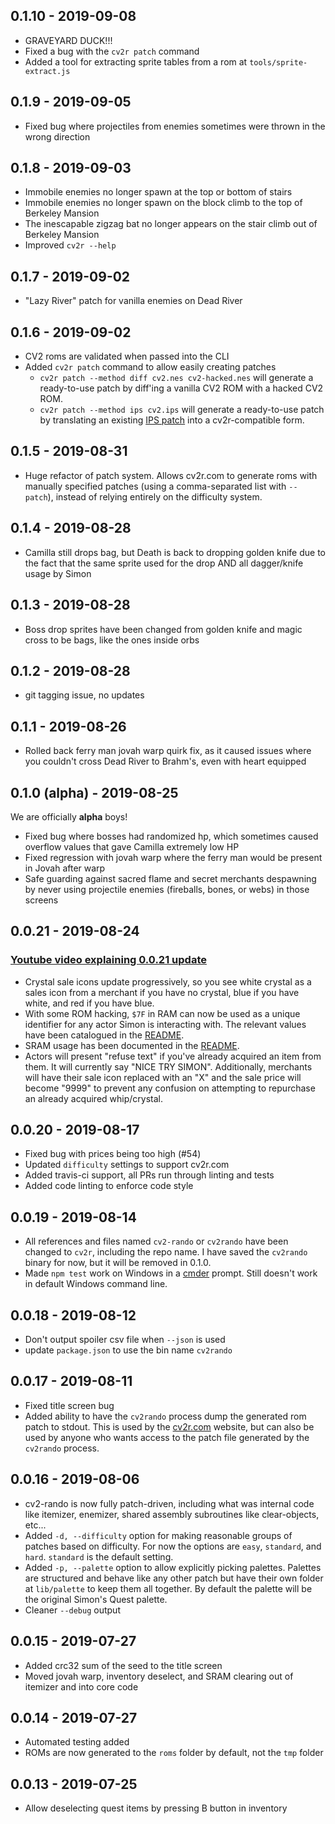 ## 0.1.10 - 2019-09-08

* GRAVEYARD DUCK!!!
* Fixed a bug with the `cv2r patch` command
* Added a tool for extracting sprite tables from a rom at `tools/sprite-extract.js`

## 0.1.9 - 2019-09-05

* Fixed bug where projectiles from enemies sometimes were thrown in the wrong direction

## 0.1.8 - 2019-09-03

* Immobile enemies no longer spawn at the top or bottom of stairs
* Immobile enemies no longer spawn on the block climb to the top of Berkeley Mansion
* The inescapable zigzag bat no longer appears on the stair climb out of Berkeley Mansion
* Improved `cv2r --help`

## 0.1.7 - 2019-09-02

* "Lazy River" patch for vanilla enemies on Dead River

## 0.1.6 - 2019-09-02

* CV2 roms are validated when passed into the CLI
* Added `cv2r patch` command to allow easily creating patches
  * `cv2r patch --method diff cv2.nes cv2-hacked.nes` will generate a ready-to-use patch by diff'ing a vanilla CV2 ROM with a hacked CV2 ROM.
  * `cv2r patch --method ips cv2.ips` will generate a ready-to-use patch by translating an existing [IPS patch](http://fileformats.archiveteam.org/wiki/IPS_(binary_patch_format)) into a cv2r-compatible form.

## 0.1.5 - 2019-08-31

* Huge refactor of patch system. Allows cv2r.com to generate roms with manually specified patches (using a comma-separated list with `--patch`), instead of relying entirely on the difficulty system.

## 0.1.4 - 2019-08-28

* Camilla still drops bag, but Death is back to dropping golden knife due to the fact that the same sprite used for the drop AND all dagger/knife usage by Simon

## 0.1.3 - 2019-08-28

* Boss drop sprites have been changed from golden knife and magic cross to be bags, like the ones inside orbs

## 0.1.2 - 2019-08-28

* git tagging issue, no updates

## 0.1.1 - 2019-08-26

* Rolled back ferry man jovah warp quirk fix, as it caused issues where you couldn't cross Dead River to Brahm's, even with heart equipped

## 0.1.0 (alpha) - 2019-08-25

We are officially **alpha** boys!

* Fixed bug where bosses had randomized hp, which sometimes caused overflow values that gave Camilla extremely low HP
* Fixed regression with jovah warp where the ferry man would be present in Jovah after warp
* Safe guarding against sacred flame and secret merchants despawning by never using projectile enemies (fireballs, bones, or webs) in those screens

## 0.0.21 - 2019-08-24

### [Youtube video explaining 0.0.21 update](https://www.youtube.com/watch?v=FI9WD07OFjM)

* Crystal sale icons update progressively, so you see white crystal as a sales icon from a merchant if you have no crystal, blue if you have white, and red if you have blue.
* With some ROM hacking, `$7F` in RAM can now be used as a unique identifier for any actor Simon is interacting with. The relevant values have been catalogued in the [README](https://github.com/BloodSweatAndCode/cv2r#code-locations-for-all-actors-that-can-hold-items).
* SRAM usage has been documented in the [README](https://github.com/BloodSweatAndCode/cv2r#sram-usage).
* Actors will present "refuse text" if you've already acquired an item from them. It will currently say "NICE TRY SIMON". Additionally, merchants will have their sale icon replaced with an "X" and the sale price will become "9999" to prevent any confusion on attempting to repurchase an already acquired whip/crystal.

## 0.0.20 - 2019-08-17

* Fixed bug with prices being too high (#54)
* Updated `difficulty` settings to support cv2r.com
* Added travis-ci support, all PRs run through linting and tests
* Added code linting to enforce code style

## 0.0.19 - 2019-08-14

* All references and files named `cv2-rando` or `cv2rando` have been changed to `cv2r`, including the repo name. I have saved the `cv2rando` binary for now, but it will be removed in 0.1.0.
* Made `npm test` work on Windows in a [cmder](https://cmder.net/) prompt. Still doesn't work in default Windows command line.

## 0.0.18 - 2019-08-12

* Don't output spoiler csv file when `--json` is used
* update `package.json` to use the bin name `cv2rando`

## 0.0.17 - 2019-08-11

* Fixed title screen bug
* Added ability to have the `cv2rando` process dump the generated rom patch to stdout. This is used by the [cv2r.com](http://cv2r.com) website, but can also be used by anyone who wants access to the patch file generated by the `cv2rando` process.

## 0.0.16 - 2019-08-06

* cv2-rando is now fully patch-driven, including what was internal code like itemizer, enemizer, shared assembly subroutines like clear-objects, etc...
* Added `-d, --difficulty` option for making reasonable groups of patches based on difficulty. For now the options are `easy`, `standard`, and `hard`. `standard` is the default setting.
* Added `-p, --palette` option to allow explicitly picking palettes. Palettes are structured and behave like any other patch but have their own folder at `lib/palette` to keep them all together. By default the palette will be the original Simon's Quest palette.
* Cleaner `--debug` output

## 0.0.15 - 2019-07-27

* Added crc32 sum of the seed to the title screen
* Moved jovah warp, inventory deselect, and SRAM clearing out of itemizer and into core code

## 0.0.14 - 2019-07-27

* Automated testing added
* ROMs are now generated to the `roms` folder by default, not the `tmp` folder

## 0.0.13 - 2019-07-25

* Allow deselecting quest items by pressing B button in inventory
